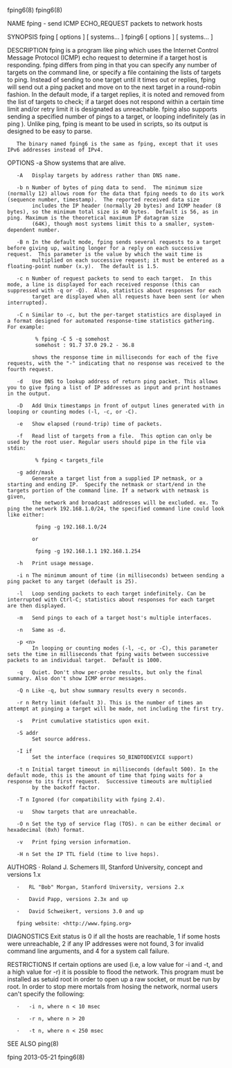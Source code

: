 fping6(8)                                                                                                                                                                                           fping6(8)



NAME
       fping - send ICMP ECHO_REQUEST packets to network hosts

SYNOPSIS
       fping [ options ] [ systems... ] fping6 [ options ] [ systems... ]

DESCRIPTION
       fping is a program like ping which uses the Internet Control Message Protocol (ICMP) echo request to determine if a target host is responding.  fping differs from ping in that you can specify any
       number of targets on the command line, or specify a file containing the lists of targets to ping.  Instead of sending to one target until it times out or replies, fping will send out a ping packet
       and move on to the next target in a round-robin fashion.  In the default mode, if a target replies, it is noted and removed from the list of targets to check; if a target does not respond within a
       certain time limit and/or retry limit it is designated as unreachable. fping also supports sending a specified number of pings to a target, or looping indefinitely (as in ping ). Unlike ping, fping
       is meant to be used in scripts, so its output is designed to be easy to parse.

       The binary named fping6 is the same as fping, except that it uses IPv6 addresses instead of IPv4.

OPTIONS
       -a   Show systems that are alive.

       -A   Display targets by address rather than DNS name.

       -b n Number of bytes of ping data to send.  The minimum size (normally 12) allows room for the data that fping needs to do its work (sequence number, timestamp).  The reported received data size
            includes the IP header (normally 20 bytes) and ICMP header (8 bytes), so the minimum total size is 40 bytes.  Default is 56, as in ping. Maximum is the theoretical maximum IP datagram size
            (64K), though most systems limit this to a smaller, system-dependent number.

       -B n In the default mode, fping sends several requests to a target before giving up, waiting longer for a reply on each successive request.  This parameter is the value by which the wait time is
            multiplied on each successive request; it must be entered as a floating-point number (x.y).  The default is 1.5.

       -c n Number of request packets to send to each target.  In this mode, a line is displayed for each received response (this can suppressed with -q or -Q).  Also, statistics about responses for each
            target are displayed when all requests have been sent (or when interrupted).

       -C n Similar to -c, but the per-target statistics are displayed in a format designed for automated response-time statistics gathering. For example:

             % fping -C 5 -q somehost
             somehost : 91.7 37.0 29.2 - 36.8

            shows the response time in milliseconds for each of the five requests, with the "-" indicating that no response was received to the fourth request.

       -d   Use DNS to lookup address of return ping packet. This allows you to give fping a list of IP addresses as input and print hostnames in the output.

       -D   Add Unix timestamps in front of output lines generated with in looping or counting modes (-l, -c, or -C).

       -e   Show elapsed (round-trip) time of packets.

       -f   Read list of targets from a file.  This option can only be used by the root user. Regular users should pipe in the file via stdin:

             % fping < targets_file

       -g addr/mask
            Generate a target list from a supplied IP netmask, or a starting and ending IP.  Specify the netmask or start/end in the targets portion of the command line. If a network with netmask is given,
            the network and broadcast addresses will be excluded. ex. To ping the network 192.168.1.0/24, the specified command line could look like either:

             fping -g 192.168.1.0/24

            or

             fping -g 192.168.1.1 192.168.1.254

       -h   Print usage message.

       -i n The minimum amount of time (in milliseconds) between sending a ping packet to any target (default is 25).

       -l   Loop sending packets to each target indefinitely. Can be interrupted with Ctrl-C; statistics about responses for each target are then displayed.

       -m   Send pings to each of a target host's multiple interfaces.

       -n   Same as -d.

       -p <n>
            In looping or counting modes (-l, -c, or -C), this parameter sets the time in milliseconds that fping waits between successive packets to an individual target.  Default is 1000.

       -q   Quiet. Don't show per-probe results, but only the final summary. Also don't show ICMP error messages.

       -Q n Like -q, but show summary results every n seconds.

       -r n Retry limit (default 3). This is the number of times an attempt at pinging a target will be made, not including the first try.

       -s   Print cumulative statistics upon exit.

       -S addr
            Set source address.

       -I if
            Set the interface (requires SO_BINDTODEVICE support)

       -t n Initial target timeout in milliseconds (default 500). In the default mode, this is the amount of time that fping waits for a response to its first request.  Successive timeouts are multiplied
            by the backoff factor.

       -T n Ignored (for compatibility with fping 2.4).

       -u   Show targets that are unreachable.

       -O n Set the typ of service flag (TOS). n can be either decimal or hexadecimal (0xh) format.

       -v   Print fping version information.

       -H n Set the IP TTL field (time to live hops).

AUTHORS
       ·   Roland J. Schemers III, Stanford University, concept and versions 1.x

       ·   RL "Bob" Morgan, Stanford University, versions 2.x

       ·   David Papp, versions 2.3x and up

       ·   David Schweikert, versions 3.0 and up

       fping website: <http://www.fping.org>

DIAGNOSTICS
       Exit status is 0 if all the hosts are reachable, 1 if some hosts were unreachable, 2 if any IP addresses were not found, 3 for invalid command line arguments, and 4 for a system call failure.

RESTRICTIONS
       If certain options are used (i.e, a low value for -i and -t, and a high value for -r) it is possible to flood the network. This program must be installed as setuid root in order to open up a raw
       socket, or must be run by root. In order to stop mere mortals from hosing the network, normal users can't specify the following:

       ·   -i n, where n < 10 msec

       ·   -r n, where n > 20

       ·   -t n, where n < 250 msec

SEE ALSO
       ping(8)



fping                                                                                             2013-05-21                                                                                        fping6(8)
